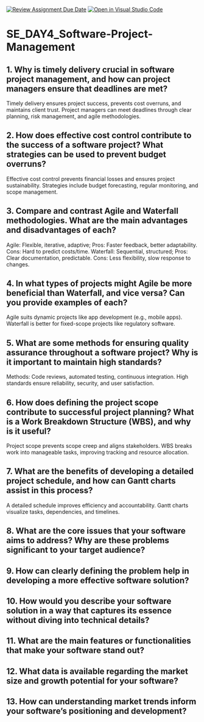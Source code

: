 [![Review Assignment Due Date](https://classroom.github.com/assets/deadline-readme-button-22041afd0340ce965d47ae6ef1cefeee28c7c493a6346c4f15d667ab976d596c.svg)](https://classroom.github.com/a/9pw6JKcu)
[![Open in Visual Studio Code](https://classroom.github.com/assets/open-in-vscode-2e0aaae1b6195c2367325f4f02e2d04e9abb55f0b24a779b69b11b9e10269abc.svg)](https://classroom.github.com/online_ide?assignment_repo_id=18493883&assignment_repo_type=AssignmentRepo)
# SE_DAY4_Software-Project-Management
## 1. Why is timely delivery crucial in software project management, and how can project managers ensure that deadlines are met?
Timely delivery ensures project success, prevents cost overruns, and maintains client trust. Project managers can meet deadlines through clear planning, risk management, and agile methodologies.
## 2. How does effective cost control contribute to the success of a software project? What strategies can be used to prevent budget overruns?
Effective cost control prevents financial losses and ensures project sustainability. Strategies include budget forecasting, regular monitoring, and scope management.
## 3. Compare and contrast Agile and Waterfall methodologies. What are the main advantages and disadvantages of each?
Agile: Flexible, iterative, adaptive; Pros: Faster feedback, better adaptability. Cons: Hard to predict costs/time.
Waterfall: Sequential, structured; Pros: Clear documentation, predictable. Cons: Less flexibility, slow response to changes.
## 4. In what types of projects might Agile be more beneficial than Waterfall, and vice versa? Can you provide examples of each?
Agile suits dynamic projects like app development (e.g., mobile apps). Waterfall is better for fixed-scope projects like regulatory software.
## 5. What are some methods for ensuring quality assurance throughout a software project? Why is it important to maintain high standards?
Methods: Code reviews, automated testing, continuous integration. High standards ensure reliability, security, and user satisfaction.
## 6. How does defining the project scope contribute to successful project planning? What is a Work Breakdown Structure (WBS), and why is it useful?
Project scope prevents scope creep and aligns stakeholders. WBS breaks work into manageable tasks, improving tracking and resource allocation.
## 7. What are the benefits of developing a detailed project schedule, and how can Gantt charts assist in this process?
A detailed schedule improves efficiency and accountability. Gantt charts visualize tasks, dependencies, and timelines.
## 8. What are the core issues that your software aims to address? Why are these problems significant to your target audience?
## 9. How can clearly defining the problem help in developing a more effective software solution?
## 10. How would you describe your software solution in a way that captures its essence without diving into technical details?
## 11. What are the main features or functionalities that make your software stand out?
## 12. What data is available regarding the market size and growth potential for your software?
## 13. How can understanding market trends inform your software’s positioning and development?

